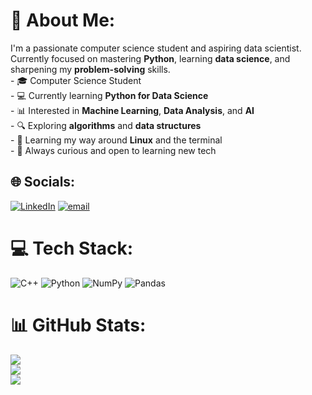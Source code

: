# 💫 About Me:
I'm a passionate computer science student and aspiring data scientist.  <br>Currently focused on mastering **Python**, learning **data science**, and sharpening my **problem-solving** skills.<br>- 🎓 Computer Science Student<br>- 💻 Currently learning **Python for Data Science**<br>- 📊 Interested in **Machine Learning**, **Data Analysis**, and **AI**<br>- 🔍 Exploring **algorithms** and **data structures**<br>- 🐧 Learning my way around **Linux** and the terminal<br>- 🌱 Always curious and open to learning new tech


## 🌐 Socials:
[![LinkedIn](https://img.shields.io/badge/LinkedIn-%230077B5.svg?logo=linkedin&logoColor=white)](https://linkedin.com/in/www.linkedin.com/in/moeinrazmi) [![email](https://img.shields.io/badge/Email-D14836?logo=gmail&logoColor=white)](mailto:moein.razmi.dev@gmail.com) 

# 💻 Tech Stack:
![C++](https://img.shields.io/badge/c++-%2300599C.svg?style=plastic&logo=c%2B%2B&logoColor=white) ![Python](https://img.shields.io/badge/python-3670A0?style=plastic&logo=python&logoColor=ffdd54) ![NumPy](https://img.shields.io/badge/numpy-%23013243.svg?style=plastic&logo=numpy&logoColor=white) ![Pandas](https://img.shields.io/badge/pandas-%23150458.svg?style=plastic&logo=pandas&logoColor=white)
# 📊 GitHub Stats:
![](https://github-readme-stats.vercel.app/api?username=Moeinrzm&theme=great-gatsby&hide_border=false&include_all_commits=false&count_private=false)<br/>
![](https://nirzak-streak-stats.vercel.app/?user=Moeinrzm&theme=great-gatsby&hide_border=false)<br/>
![](https://github-readme-stats.vercel.app/api/top-langs/?username=Moeinrzm&theme=great-gatsby&hide_border=false&include_all_commits=false&count_private=false&layout=compact)

<!-- Proudly created with GPRM ( https://gprm.itsvg.in ) -->
